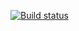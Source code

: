 [![Build status](https://ci.appveyor.com/api/projects/status/uds47c6d5dk8d4gj?svg=true)](https://ci.appveyor.com/project/Erika-Michel/aqa-2-4)

